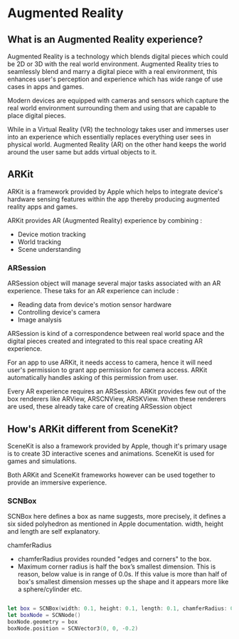 #  Augmented Reality

## What is an Augmented Reality experience?

Augmented Reality is a technology which blends digital pieces which could be 2D or
3D with the real world environment.
Augmented Reality tries to seamlessly blend and marry a digital piece with a real
environment, this enhances user's perception and experience which has wide range
of use cases in apps and games.

Modern devices are equipped with cameras and sensors which capture the real world
environment surrounding them and using that are capable to place digital pieces.

While in a Virtual Reality (VR) the technology takes user and immerses user into
an experience which essentially replaces everything user sees in physical world.
Augmented Reality (AR) on the other hand keeps the world around the user same but
adds virtual objects to it.

## ARKit

ARKit is a framework provided by Apple which helps to integrate device's hardware
sensing features within the app thereby producing augmented reality apps and games.

ARKit provides AR (Augmented Reality) experience by combining :
- Device motion tracking
- World tracking
- Scene understanding

### ARSession

ARSession object will manage several major tasks associated with an AR experience.
These taks for an AR experience can include :

- Reading data from device's motion sensor hardware
- Controlling device's camera
- Image analysis

ARSession is kind of a correspondence between real world space and the digital pieces
created and integrated to this real space creating AR experience.

For an app to use ARKit, it needs access to camera, hence it will need user's permission
to grant app permission for camera access. ARKit automatically handles asking of this
permission from user.

Every AR experience requires an ARSession. ARKit provides few out of the box renderers
like ARView, ARSCNView, ARSKView. When these renderers are used, these already take
care of creating ARSession object

## How's ARKit different from SceneKit?

SceneKit is also a framework provided by Apple, though it's primary usage is to
create 3D interactive scenes and animations. SceneKit is used for games and simulations.

Both ARKit and SceneKit frameworks however can be used together to provide an 
immersive experience.



### SCNBox

SCNBox here defines a box as name suggests, more precisely, it defines a six sided 
polyhedron as mentioned in Apple documentation. width, height and length are self explanatory. 

chamferRadius 
- chamferRadius provides rounded "edges and corners" to the box. 
- Maximum corner radius is half the box’s smallest dimension. This is reason, 
below value is in range of 0.0s. If this value is more than half of box's smallest 
dimension messes up the shape and it appears more like a sphere/cylinder etc.


``` swift

let box = SCNBox(width: 0.1, height: 0.1, length: 0.1, chamferRadius: 0)
let boxNode = SCNNode()
boxNode.geometry = box
boxNode.position = SCNVector3(0, 0, -0.2)
```
        
